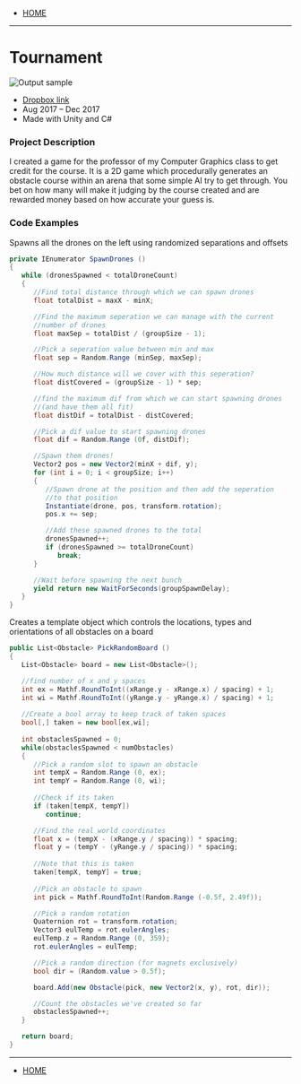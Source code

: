 - [HOME](https://avijr.com)

---

# Tournament

![Output sample](https://github.com/Polaros/AVI/raw/master/gifs/tournament.gif)

- [Dropbox link](https://www.dropbox.com/s/zwcg1cjyjnwq4h7/Tournament.app.zip?dl=0)
- Aug 2017 – Dec 2017
- Made with Unity and C#

### Project Description
I created a game for the professor of my Computer Graphics class to get credit for the course. It is a 2D game which procedurally generates an obstacle course within an arena that some simple AI try to get through. You bet on how many will make it judging by the course created and are rewarded money based on how accurate your guess is.

### Code Examples
Spawns all the drones on the left using randomized separations and offsets

```c#
private IEnumerator SpawnDrones ()
{
   while (dronesSpawned < totalDroneCount)
   {
      //Find total distance through which we can spawn drones
      float totalDist = maxX - minX;

      //Find the maximum seperation we can manage with the current
      //number of drones
      float maxSep = totalDist / (groupSize - 1);

      //Pick a seperation value between min and max
      float sep = Random.Range (minSep, maxSep);

      //How much distance will we cover with this seperation?
      float distCovered = (groupSize - 1) * sep;

      //find the maximum dif from which we can start spawning drones
      //(and have them all fit)
      float distDif = totalDist - distCovered;

      //Pick a dif value to start spawning drones
      float dif = Random.Range (0f, distDif);

      //Spawn them drones!
      Vector2 pos = new Vector2(minX + dif, y);
      for (int i = 0; i < groupSize; i++)
      {
         //Spawn drone at the position and then add the seperation
         //to that position
         Instantiate(drone, pos, transform.rotation);
         pos.x += sep;

         //Add these spawned drones to the total
         dronesSpawned++;
         if (dronesSpawned >= totalDroneCount)
            break;
      }

      //Wait before spawning the next bunch
      yield return new WaitForSeconds(groupSpawnDelay);
   }
}
```

Creates a template object which controls the locations, types and orientations of all obstacles on a board
```c#
public List<Obstacle> PickRandomBoard ()
{
   List<Obstacle> board = new List<Obstacle>();

   //find number of x and y spaces
   int ex = Mathf.RoundToInt((xRange.y - xRange.x) / spacing) + 1;
   int wi = Mathf.RoundToInt((yRange.y - yRange.x) / spacing) + 1;
		
   //Create a bool array to keep track of taken spaces
   bool[,] taken = new bool[ex,wi];
		
   int obstaclesSpawned = 0;
   while(obstaclesSpawned < numObstacles)
   {
      //Pick a random slot to spawn an obstacle
      int tempX = Random.Range (0, ex);
      int tempY = Random.Range (0, wi);
			
      //Check if its taken
      if (taken[tempX, tempY])
         continue;

      //Find the real world coordinates
      float x = (tempX - (xRange.y / spacing)) * spacing;
      float y = (tempY - (yRange.y / spacing)) * spacing;
			
      //Note that this is taken
      taken[tempX, tempY] = true;
			
      //Pick an obstacle to spawn
      int pick = Mathf.RoundToInt(Random.Range (-0.5f, 2.49f));

      //Pick a random rotation
      Quaternion rot = transform.rotation;
      Vector3 eulTemp = rot.eulerAngles;
      eulTemp.z = Random.Range (0, 359);
      rot.eulerAngles = eulTemp;

      //Pick a random direction (for magnets exclusively)
      bool dir = (Random.value > 0.5f);

      board.Add(new Obstacle(pick, new Vector2(x, y), rot, dir));

      //Count the obstacles we've created so far
      obstaclesSpawned++;
   }

   return board;
}
```

---

- [HOME](https://avijr.com)

